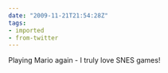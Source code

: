 ```yaml
---
date: "2009-11-21T21:54:28Z"
tags:
- imported
- from-twitter
---
```

Playing Mario again - I truly love SNES games\!
